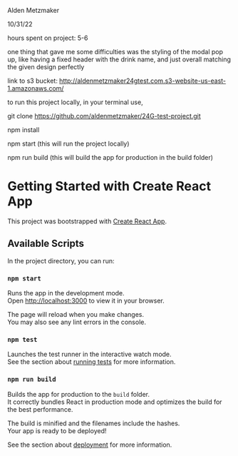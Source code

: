 Alden Metzmaker 

10/31/22

hours spent on project: 5-6

one thing that gave me some difficulties was the styling of the modal pop up, like having a fixed header with the drink name, and just overall matching the given design perfectly

link to s3 bucket: http://aldenmetzmaker24gtest.com.s3-website-us-east-1.amazonaws.com/

to run this project locally, in your terminal use,

git clone https://github.com/aldenmetzmaker/24G-test-project.git

npm install

npm start (this will run the project locally)

npm run build  (this will build the app for production in the build folder)




# Getting Started with Create React App

This project was bootstrapped with [Create React App](https://github.com/facebook/create-react-app).

## Available Scripts

In the project directory, you can run:

### `npm start`

Runs the app in the development mode.\
Open [http://localhost:3000](http://localhost:3000) to view it in your browser.

The page will reload when you make changes.\
You may also see any lint errors in the console.

### `npm test`

Launches the test runner in the interactive watch mode.\
See the section about [running tests](https://facebook.github.io/create-react-app/docs/running-tests) for more information.

### `npm run build`

Builds the app for production to the `build` folder.\
It correctly bundles React in production mode and optimizes the build for the best performance.

The build is minified and the filenames include the hashes.\
Your app is ready to be deployed!

See the section about [deployment](https://facebook.github.io/create-react-app/docs/deployment) for more information.


